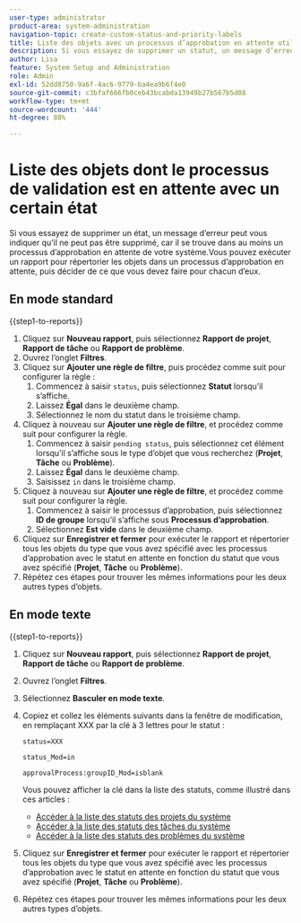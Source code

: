```yaml
---
user-type: administrator
product-area: system-administration
navigation-topic: create-custom-status-and-priority-labels
title: Liste des objets avec un processus d’approbation en attente utilisant un certain état
description: Si vous essayez de supprimer un statut, un message d’erreur peut vous indiquer qu’il ne peut pas être supprimé, car il est utilisé dans les processus d’approbation en attente sur les objets de votre système.Si vous souhaitez rechercher et consulter ces objets afin de décider des actions appropriées, vous pouvez exécuter un rapport qui les répertorie.
author: Lisa
feature: System Setup and Administration
role: Admin
exl-id: 52dd8750-9a6f-4ac6-9779-ba4ea9b6f4e0
source-git-commit: c3bfaf666fb0ceb43bcabda13949b27b567b5d08
workflow-type: tm+mt
source-wordcount: '444'
ht-degree: 88%

---
```


# Liste des objets dont le processus de validation est en attente avec un certain état

Si vous essayez de supprimer un état, un message d’erreur peut vous indiquer qu’il ne peut pas être supprimé, car il se trouve dans au moins un processus d’approbation en attente de votre système.Vous pouvez exécuter un rapport pour répertorier les objets dans un processus d’approbation en attente, puis décider de ce que vous devez faire pour chacun d’eux.

## En mode standard

{{step1-to-reports}}

1. Cliquez sur **Nouveau rapport**, puis sélectionnez **Rapport de projet**, **Rapport de tâche** ou **Rapport de problème**.
1. Ouvrez l’onglet **Filtres**.
1. Cliquez sur **Ajouter une règle de filtre**, puis procédez comme suit pour configurer la règle :
   1. Commencez à saisir `status`, puis sélectionnez **Statut** lorsqu’il s’affiche.
   1. Laissez **Égal** dans le deuxième champ.
   1. Sélectionnez le nom du statut dans le troisième champ.
1. Cliquez à nouveau sur **Ajouter une règle de filtre**, et procédez comme suit pour configurer la règle.
   1. Commencez à saisir `pending status`, puis sélectionnez cet élément lorsqu’il s’affiche sous le type d’objet que vous recherchez (**Projet**, **Tâche** ou **Problème**).
   1. Laissez **Égal** dans le deuxième champ.
   1. Saisissez `in` dans le troisième champ.
1. Cliquez à nouveau sur **Ajouter une règle de filtre**, et procédez comme suit pour configurer la règle.
   1. Commencez à saisir le processus d’approbation, puis sélectionnez **ID de groupe** lorsqu’il s’affiche sous **Processus d’approbation**.
   1. Sélectionnez **Est vide** dans le deuxième champ.
1. Cliquez sur **Enregistrer et fermer** pour exécuter le rapport et répertorier tous les objets du type que vous avez spécifié avec les processus d’approbation avec le statut en attente en fonction du statut que vous avez spécifié (**Projet**, **Tâche** ou **Problème**).
1. Répétez ces étapes pour trouver les mêmes informations pour les deux autres types d’objets.


## En mode texte

{{step1-to-reports}}

1. Cliquez sur **Nouveau rapport**, puis sélectionnez **Rapport de projet**, **Rapport de tâche** ou **Rapport de problème**.
1. Ouvrez l’onglet **Filtres**.
1. Sélectionnez **Basculer en mode texte**.
1. Copiez et collez les éléments suivants dans la fenêtre de modification, en remplaçant XXX par la clé à 3 lettres pour le statut :

   `status=XXX`

   `status_Mod=in`

   `approvalProcess:groupID_Mod=isblank`

   Vous pouvez afficher la clé dans la liste des statuts, comme illustré dans ces articles :
   * [Accéder à la liste des statuts des projets du système](project-statuses.md)
   * [Accéder à la liste des statuts des tâches du système](task-statuses.md)
   * [Accéder à la liste des statuts des problèmes du système](issue-statuses.md)

1. Cliquez sur **Enregistrer et fermer** pour exécuter le rapport et répertorier tous les objets du type que vous avez spécifié avec les processus d’approbation avec le statut en attente en fonction du statut que vous avez spécifié (**Projet**, **Tâche** ou **Problème**).
1. Répétez ces étapes pour trouver les mêmes informations pour les deux autres types d’objets.

